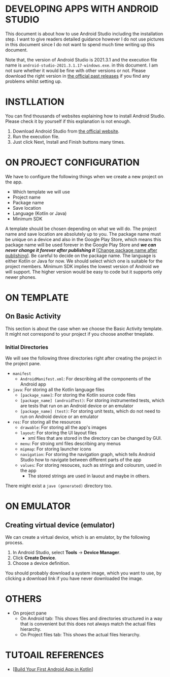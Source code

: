 # DEVELOPING APPS WITH ANDROID STUDIO
This document is about how to use Android Studio including the installation step. I want to give readers detailed guidance however I do not use pictures in this document since I do not want to spend much time writing up this document.

Note that, the version of Android Studio is 2021.3.1 and the execution file name is `android-studio-2021.3.1.17-windows.exe`. in this document. I am not sure whether it would be fine with other versions or not. Please download the right version in [the official past releases](https://developer.android.com/studio/releases/past-releases) if you find any problems whilst setting up.

# INSTLLATION
You can find thousands of websites explaining how to install Android Studio. Please check it by yourself if this explanation is not enough.

1. Download Android Studio from [the official website](https://developer.android.com/studio/).
2. Run the execution file.
3. Just click Next, Install and Finish buttons many times.

# ON PROJECT CONFIGURATION
We have to configure the following things when we create a new project on the app.

- Which template we will use
- Project name
- Package name
- Save location
- Language (Kotlin or Java)
- Minimum SDK

A template should be chosen depending on what we will do. The project name and save location are absolutely up to you. The package name must be unique on a device and also in the Google Play Store, which means this package name will be used forever in the Google Play Store and ***we can never change it forever after publishing it*** [[Change package name after publishing](https://stackoverflow.com/questions/33996010/change-package-name-after-publishing)]. Be careful to decide on the package name. The language is either Kotlin or Java for now. We should select which one is suitable for the project members. Minimum SDK implies the lowest version of Android we will support. The higher version would be easy to code but it supports only newer phones.

# ON TEMPLATE
## On Basic Activity
This section is about the case when we choose the Basic Activity template. It might not correspond to your project if you choose another tmeplate.

### Initial Directories
We will see the following three directories right after creating the project in the project pane.

- `manifest`
    - `AndroidManifest.xml`: For describing all the components of the Android app
- `java`: For storing all the Kotlin language files
    - `[package_name]`: For storing the Kotlin source code files
    - `[package_name] (androidTest)`: For storing instrumented tests, which are tests that run on an Android device or an emulator
    - `[package_name] (test)`: For storing unit tests, which do not need to run on Android device or an emulator
- `res`: For storing all the resources
    - `drawable`: For storing all the app's images
    - `layout`: For storing the UI layout files
        - xml files that are stored in the directory can be changed by GUI.
    - `menu`: For stroing xml files describing any menus
    - `mipmap`: For storing launcher icons
    - `navigation`: For storing the navigation graph, which tells Android Studio how to navigate between different parts of the app
    - `values`: For storing resouces, such as strings and coloursm, used in the app
        - The stored strings are used in lauout and maybe in others.

There might exist a `jave (generated)` directory too.

# ON EMULATOR
## Creating virtual device (emulator)
We can create a virtual device, which is an emulator, by the following process.

1. In Android Studio, select **Tools** -> **Device Manager**.
2. Click **Create Device**.
3. Choose a device definition.

You should probably download a system image, which you want to use, by clicking a download link if you have never downloaded the image.


# OTHERS
- On project pane
    - On Android tab: This shows files and directories structured in a way that is convenient but this does not always match the actual files hierarchy.
    - On Project files tab: This shows the actual files hierarchy.


# TUTOAIL REFERENCES
- [[Build Your First Android App in Kotlin](https://developer.android.com/codelabs/build-your-first-android-app-kotlin#0)]
